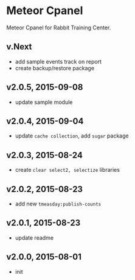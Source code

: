 # Meteor Cpanel
Meteor Cpanel for Rabbit Training Center.

## v.Next
- add sample events track on report
- create backup/restore package

## v2.0.5, 2015-09-08
- update sample module

## v2.0.4, 2015-09-04
- update `cache collection`, add `sugar` package

## v2.0.3, 2015-08-24
- create `clear select2, selectize` libraries

## v2.0.2, 2015-08-23
- add new `tmeasday:publish-counts`

## v2.0.1, 2015-08-23
- update readme

## v2.0.0, 2015-08-01
- init
